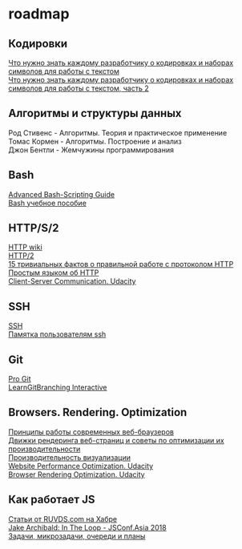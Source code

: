# roadmap

## Кодировки

[Что нужно знать каждому разработчику о кодировках и наборах символов для работы с текстом](https://habrahabr.ru/post/158639/)  
[Что нужно знать каждому разработчику о кодировках и наборах символов для работы с текстом, часть 2](https://habrahabr.ru/post/158895/)

## Алгоритмы и структуры данных

Род Стивенс - Алгоритмы. Теория и практическое применение  
Томас Кормен - Алгоритмы. Построение и анализ  
Джон Бентли - Жемчужины программирования

## Bash

[Advanced Bash-Scripting Guide](https://www.opennet.ru/docs/RUS/bash_scripting_guide/)  
[Bash учебное пособие](http://eddnet.org/?p=1134)  

## HTTP/S/2

[HTTP wiki](https://ru.wikipedia.org/wiki/HTTP)  
[HTTP/2](https://ru.wikipedia.org/wiki/HTTP/2)  
[15 тривиальных фактов о правильной работе с протоколом HTTP](https://habrahabr.ru/company/yandex/blog/265569/)  
[Простым языком об HTTP](https://habrahabr.ru/post/215117/)  
[Client-Server Communication. Udacity](https://www.udacity.com/course/client-server-communication--ud897)  

## SSH

[SSH](https://ru.wikipedia.org/wiki/SSH)  
[Памятка пользователям ssh](https://habrahabr.ru/post/122445/)  

## Git

[Pro Git](https://git-scm.com/book/ru/v2/)  
[LearnGitBranching Interactive](https://learngitbranching.js.org/)  

## Browsers. Rendering. Optimization

[Принципы работы современных веб-браузеров](https://www.html5rocks.com/ru/tutorials/internals/howbrowserswork/)  
[Движки рендеринга веб-страниц и советы по оптимизации их производительности](https://habrahabr.ru/company/ruvds/blog/351802/)  
[Производительность визуализации](https://developers.google.com/web/fundamentals/performance/rendering/)  
[Website Performance Optimization. Udacity](https://www.udacity.com/course/website-performance-optimization--ud884)  
[Browser Rendering Optimization. Udacity](https://www.udacity.com/course/browser-rendering-optimization--ud860)  

## Как работает JS

[Статьи от RUVDS.com на Хабре](https://habrahabr.ru/company/ruvds/blog/337042/)  
[Jake Archibald: In The Loop - JSConf.Asia 2018](https://www.youtube.com/watch?v=cCOL7MC4Pl0)  
[Задачи, микрозадачи, очереди и планы](https://habrahabr.ru/post/264993/)  

